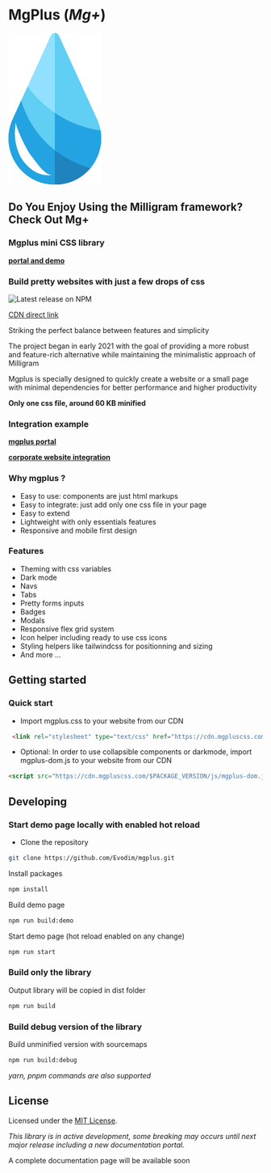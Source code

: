 # MgPlus (*Mg+*)

![](/demo/images/logo.svg)

## Do You Enjoy Using the Milligram framework? Check Out Mg+
### Mgplus mini CSS library

**[portal and demo](https://www.mgpluscss.com)**

### Build pretty websites with just a few drops of css

![Latest release on NPM](https://img.shields.io/npm/v/mgplus)

[CDN direct link](https://cdn.mgpluscss.com/v1.3.2/css/mgplus.css)

Striking the perfect balance between features and simplicity

The project began in early 2021 with the goal of providing a more robust and feature-rich alternative while maintaining the minimalistic approach of Milligram

Mgplus is specially designed to quickly create a website or a small page with minimal dependencies for better performance and higher productivity

****Only one css file, around 60 KB minified****

### Integration example

**[mgplus portal](https://www.mgpluscss.com)**

**[corporate website integration](https://www.evodim.com)**

### Why mgplus ?

* Easy to use: components are just html markups
* Easy to integrate: just add only one css file in your page
* Easy to extend
* Lightweight with only essentials features
* Responsive and mobile first design

### Features

* Theming with css variables
* Dark mode
* Navs
* Tabs
* Pretty forms inputs
* Badges
* Modals
* Responsive flex grid system
* Icon helper including ready to use css icons
* Styling helpers like tailwindcss for positionning and sizing
* And more ...

## Getting started

### Quick start

* Import mgplus.css to your website from our CDN

```html
 <link rel="stylesheet" type="text/css" href="https://cdn.mgpluscss.com/$PACKAGE_VERSION/css/mgplus.css" />
```

* Optional: In order to use collapsible components or darkmode, import mgplus-dom.js to your website from our CDN

```html
<script src="https://cdn.mgpluscss.com/$PACKAGE_VERSION/js/mgplus-dom.js"></script>
```

## Developing

### Start demo page locally with enabled hot reload

* Clone the repository

```sh
git clone https://github.com/Evodim/mgplus.git
```

Install packages

```sh
npm install
```

Build demo page

```sh
npm run build:demo
```

Start demo page (hot reload enabled on any change)
  
```sh
npm run start
```

### Build only the library

Output library will be copied in dist folder

```sh
npm run build
```

### Build debug version of the library

Build unminified version with sourcemaps

```sh
npm run build:debug
```

*yarn, pnpm commands are also supported*

## License

Licensed under the [MIT License](https://raw.githubusercontent.com/Evodim/mgplus/master/LICENSE).

*This library is in active development, some breaking may occurs until next major release including a new documentation portal.*

A complete documentation page will be available soon
